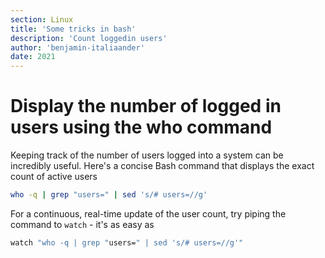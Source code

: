 ```yaml
---
section: Linux
title: 'Some tricks in bash'
description: 'Count loggedin users'
author: 'benjamin-italiaander'
date: 2021
---
```


# Display the number of logged in users using the who command


Keeping track of the number of users logged into a system can be incredibly useful. Here's a concise Bash command that displays the exact 
count of active users

```bash 
who -q | grep "users=" | sed 's/# users=//g'
```

For a continuous, real-time update of the user count, try piping the command to `watch` - it's as easy as

```bash
watch "who -q | grep "users=" | sed 's/# users=//g'"
```

